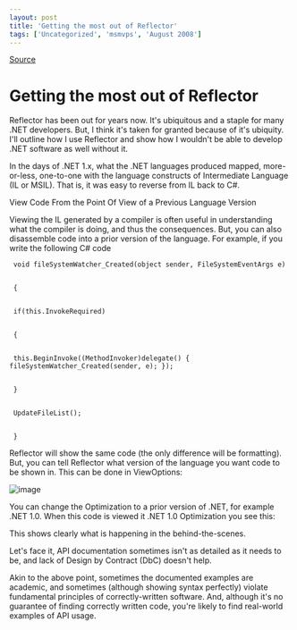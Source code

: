 ```yaml
---
layout: post
title: 'Getting the most out of Reflector'
tags: ['Uncategorized', 'msmvps', 'August 2008']
---
```

[Source](http://blogs.msmvps.com/peterritchie/2008/08/08/getting-the-most-out-of-reflector/ "Permalink to Getting the most out of Reflector")

# Getting the most out of Reflector

Reflector has been out for years now. It's ubiquitous and a staple for many .NET developers. But, I think it's taken for granted because of it's ubiquity. I'll outline how I use Reflector and show how I wouldn't be able to develop .NET software as well without it.

In the days of .NET 1.x, what the .NET languages produced mapped, more-or-less, one-to-one with the language constructs of Intermediate Language (IL or MSIL). That is, it was easy to reverse from IL back to C#. 

View Code From the Point Of View of a Previous Language Version

Viewing the IL generated by a compiler is often useful in understanding what the compiler is doing, and thus the consequences. But, you can also disassemble code into a prior version of the language. For example, if you write the following C# code
    
    
     void fileSystemWatcher_Created(object sender, FileSystemEventArgs e)
    
    
     {
    
    
     if(this.InvokeRequired)
    
    
     {
    
    
     this.BeginInvoke((MethodInvoker)delegate() { fileSystemWatcher_Created(sender, e); });
    
    
     }
    
    
     UpdateFileList();
    
    
     }

Reflector will show the same code (the only difference will be formatting). But, you can tell Reflector what version of the language you want code to be shown in. This can be done in ViewOptions:

![image][1]

You can change the Optimization to a prior version of .NET, for example .NET 1.0. When this code is viewed it .NET 1.0 Optimization you see this:

This shows clearly what is happening in the behind-the-scenes.

Let's face it, API documentation sometimes isn't as detailed as it needs to be, and lack of Design by Contract (DbC) doesn't help.

Akin to the above point, sometimes the documented examples are academic, and sometimes (although showing syntax perfectly) violate fundamental principles of correctly-written software. And, although it's no guarantee of finding correctly written code, you're likely to find real-world examples of API usage.

[1]: http://msmvps.com/cfs-file.ashx/__key/CommunityServer.Blogs.Components.WeblogFiles/peterritchie.GettingthemostoutofReflector_5F00_F3CA/image_5F00_thumb_5F00_1.png "image"


